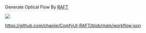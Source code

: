 Generate Optical Flow By [RAFT](https://github.com/princeton-vl/RAFT)

<img src="assets/wf.png" raw=true>

https://github.com/chaojie/ComfyUI-RAFT/blob/main/workflow.json